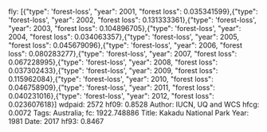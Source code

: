 fly: [{"type": 'forest-loss', "year": 2001, "forest loss": 0.035341599},{"type": 'forest-loss', "year": 2002, "forest loss": 0.131333361},{"type": 'forest-loss', "year": 2003, "forest loss": 0.104896705},{"type": 'forest-loss', "year": 2004, "forest loss": 0.034063357},{"type": 'forest-loss', "year": 2005, "forest loss": 0.045679096},{"type": 'forest-loss', "year": 2006, "forest loss": 0.080283277},{"type": 'forest-loss', "year": 2007, "forest loss": 0.067228995},{"type": 'forest-loss', "year": 2008, "forest loss": 0.037302433},{"type": 'forest-loss', "year": 2009, "forest loss": 0.115962084},{"type": 'forest-loss', "year": 2010, "forest loss": 0.046758909},{"type": 'forest-loss', "year": 2011, "forest loss": 0.040231016},{"type": 'forest-loss', "year": 2012, "forest loss": 0.023607618}]
wdpaid: 2572
hf09: 0.8528
Author: IUCN, UQ and WCS
hfcg: 0.0072
Tags: Australia;
fc: 1922.748886
Title: Kakadu National Park
Year: 1981
Date: 2017
hf93: 0.8467

